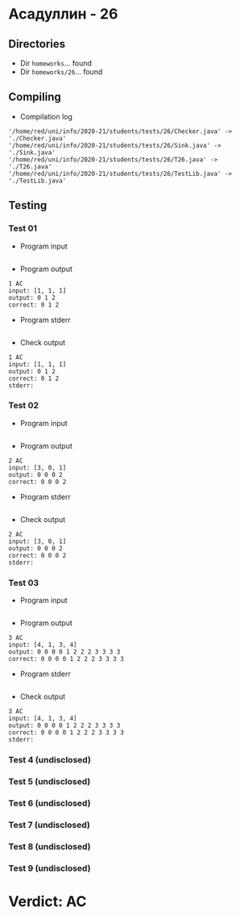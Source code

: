 # Асадуллин - 26
## Directories
- Dir `homeworks`... found
- Dir `homeworks/26`... found
## Compiling
- Compilation log
```
'/home/red/uni/info/2020-21/students/tests/26/Checker.java' -> './Checker.java'
'/home/red/uni/info/2020-21/students/tests/26/Sink.java' -> './Sink.java'
'/home/red/uni/info/2020-21/students/tests/26/T26.java' -> './T26.java'
'/home/red/uni/info/2020-21/students/tests/26/TestLib.java' -> './TestLib.java'

```
## Testing
### Test 01
- Program input
```

```
- Program output
```
1 AC
input: [1, 1, 1]
output: 0 1 2 
correct: 0 1 2 

```
- Program stderr
```

```
- Check output
```
1 AC
input: [1, 1, 1]
output: 0 1 2 
correct: 0 1 2 
stderr:

```
### Test 02
- Program input
```

```
- Program output
```
2 AC
input: [3, 0, 1]
output: 0 0 0 2 
correct: 0 0 0 2 

```
- Program stderr
```

```
- Check output
```
2 AC
input: [3, 0, 1]
output: 0 0 0 2 
correct: 0 0 0 2 
stderr:

```
### Test 03
- Program input
```

```
- Program output
```
3 AC
input: [4, 1, 3, 4]
output: 0 0 0 0 1 2 2 2 3 3 3 3 
correct: 0 0 0 0 1 2 2 2 3 3 3 3 

```
- Program stderr
```

```
- Check output
```
3 AC
input: [4, 1, 3, 4]
output: 0 0 0 0 1 2 2 2 3 3 3 3 
correct: 0 0 0 0 1 2 2 2 3 3 3 3 
stderr:

```
### Test 4 (undisclosed)
### Test 5 (undisclosed)
### Test 6 (undisclosed)
### Test 7 (undisclosed)
### Test 8 (undisclosed)
### Test 9 (undisclosed)
# Verdict: AC
